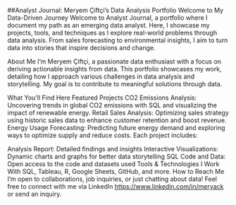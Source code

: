 
##Analyst Journal: Meryem Çiftçi’s Data Analysis Portfolio
Welcome to My Data-Driven Journey
Welcome to Analyst Journal, a portfolio where I document my path as an emerging data analyst. Here, I showcase my projects, tools, and techniques as I explore real-world problems through data analysis. From sales forecasting to environmental insights, I aim to turn data into stories that inspire decisions and change.

About Me
I’m Meryem Çiftçi, a passionate data enthusiast with a focus on deriving actionable insights from data. This portfolio showcases my work, detailing how I approach various challenges in data analysis and storytelling. My goal is to contribute to meaningful solutions through data.

What You'll Find Here
Featured Projects
CO2 Emissions Analysis: Uncovering trends in global CO2 emissions with SQL and visualizing the impact of renewable energy.
Retail Sales Analysis: Optimizing sales strategy using historic sales data to enhance customer retention and boost revenue.
Energy Usage Forecasting: Predicting future energy demand and exploring ways to optimize supply and reduce costs.
Each project includes:

Analysis Report: Detailed findings and insights
Interactive Visualizations: Dynamic charts and graphs for better data storytelling
SQL Code and Data: Open access to the code and datasets used
Tools & Technologies I Work With
SQL, Tableau, R, Google Sheets, GitHub, and more.
How to Reach Me
I’m open to collaborations, job inquiries, or just chatting about data! Feel free to connect with me via LinkedIn https://www.linkedin.com/in/meryack  or send an inquiry.
